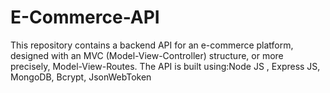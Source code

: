 # E-Commerce-API
This repository contains a backend API for an e-commerce platform, designed with an MVC (Model-View-Controller) structure, or more precisely, Model-View-Routes. The API is built using:Node JS , Express JS, MongoDB, Bcrypt, JsonWebToken 
